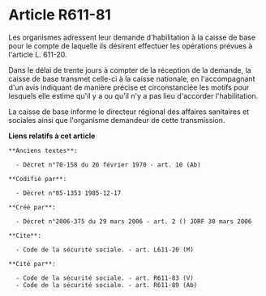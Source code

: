 # Article R611-81

Les organismes adressent leur demande d'habilitation à la caisse de base pour le compte de laquelle ils désirent effectuer
les opérations prévues à l'article L. 611-20.

Dans le délai de trente jours à compter de la réception de la demande, la caisse de base transmet celle-ci à la caisse
nationale, en l'accompagnant d'un avis indiquant de manière précise et circonstanciée les motifs pour lesquels elle estime
qu'il y a ou qu'il n'y a pas lieu d'accorder l'habilitation.

La caisse de base informe le directeur régional des affaires sanitaires et sociales ainsi que l'organisme demandeur de cette
transmission.

**Liens relatifs à cet article**

	**Anciens textes**:

	  - Décret n°70-158 du 26 février 1970 - art. 10 (Ab)

	**Codifié par**:

	  - Décret n°85-1353 1985-12-17

	**Créé par**:

	  - Décret n°2006-375 du 29 mars 2006 - art. 2 () JORF 30 mars 2006

	**Cite**:

	  - Code de la sécurité sociale. - art. L611-20 (M)

	**Cité par**:

	  - Code de la sécurité sociale. - art. R611-83 (V)
	  - Code de la sécurité sociale. - art. R611-89 (Ab)

